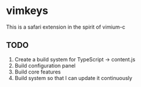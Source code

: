 vimkeys
=======

This is a safari extension in the spirit of vimium-c

TODO
----

1. Create a build system for TypeScript -> content.js
2. Build configuration panel
3. Build core features
4. Build system so that I can update it continuously


